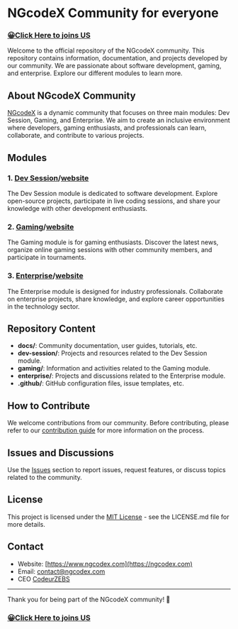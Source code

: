 # NGcodeX Community for everyone
### [😀Click Here to joins US](https://ngcodex.com/dev-session/#newuser)

Welcome to the official repository of the NGcodeX community. This repository contains information, documentation, and projects developed by our community. We are passionate about software development, gaming, and enterprise. Explore our different modules to learn more.

## About NGcodeX Community

[NGcodeX](https://ngcodex.com) is a dynamic community that focuses on three main modules: Dev Session, Gaming, and Enterprise. We aim to create an inclusive environment where developers, gaming enthusiasts, and professionals can learn, collaborate, and contribute to various projects.

## Modules

### 1. [Dev Session](https://github.com/NGcodeX/NGcodeX-Hacktoberfest)/[website](https://ngcodex.com/dev-session/)

The Dev Session module is dedicated to software development. Explore open-source projects, participate in live coding sessions, and share your knowledge with other development enthusiasts.

### 2. [Gaming](https://github.com/NGcodeX/NGcodeX_Gaming)/[website](https://ngcodex.com/gaming/)

The Gaming module is for gaming enthusiasts. Discover the latest news, organize online gaming sessions with other community members, and participate in tournaments.

### 3. [Enterprise](https://github.com/NGcodeX/NGcodeX_Entreprise)/[website](https://ngcodex.com/entreprise/)

The Enterprise module is designed for industry professionals. Collaborate on enterprise projects, share knowledge, and explore career opportunities in the technology sector.

## Repository Content

- **docs/**: Community documentation, user guides, tutorials, etc.
- **dev-session/**: Projects and resources related to the Dev Session module.
- **gaming/**: Information and activities related to the Gaming module.
- **enterprise/**: Projects and discussions related to the Enterprise module.
- **.github/**: GitHub configuration files, issue templates, etc.

## How to Contribute

We welcome contributions from our community. Before contributing, please refer to our [contribution guide](CONTRIBUTING.md) for more information on the process.

## Issues and Discussions

Use the [Issues](https://github.com/NGcodeX/NGcodeX-Community/issues) section to report issues, request features, or discuss topics related to the community.

## License

This project is licensed under the [MIT License](LICENSE) - see the LICENSE.md file for more details.

## Contact

- Website: [https://www.ngcodex.com](https://ngcodex.com)
- Email: contact@ngcodex.com
- CEO [CodeurZEBS](https://github.com/codeurzebs)

---

Thank you for being part of the NGcodeX community! 🚀
### [😀Click Here to joins US](https://ngcodex.com/dev-session/#newuser)
